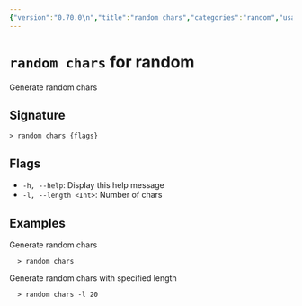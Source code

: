 ```yaml
---
{"version":"0.70.0\n","title":"random chars","categories":"random","usage":"Generate random chars\n"}
---
```

<!-- THIS FILE IS GENERATED BY update_book_commands.cjs USING NUSHELL'S HELP COMMANDS.
REFRAIN FROM EDITING IT MANUALLY.-->
# <code>random chars</code> for random

<div class='command-title'>Generate random chars</div>

## Signature

```> random chars {flags}```

## Flags

 * ```-h, --help```: Display this help message
 * ```-l, --length <Int>```: Number of chars
## Examples

  Generate random chars
```shell
  > random chars
```
  Generate random chars with specified length
```shell
  > random chars -l 20
```


